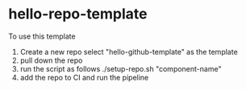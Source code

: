 # hello-repo-template

To use this template

1. Create a new repo select "hello-github-template" as the template
2. pull down the repo
3. run the script as follows ./setup-repo.sh "component-name"
4. add the repo to CI and run the pipeline